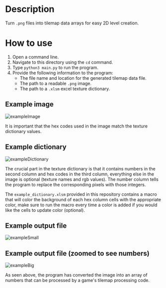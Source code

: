 # Description

Turn `.png` files into tilemap data arrays for easy 2D level creation.


# How to use

1. Open a command line.
2. Navigate to this directory using the ```cd``` command.
3. Type ```python3 main.py``` to run the program.
4. Provide the following information to the program: 
    - The file name and location for the generated tilemap data file.
    - The path to a readable `.png` image.
    - The path to a `.xlsm` excel texture dictionary.


## Example image
![exampleImage](https://user-images.githubusercontent.com/5933654/58112556-736cdc80-7bfc-11e9-8af4-5f3211076717.png)

It is important that the hex codes used in the image match the texture dictionary values.


## Example dictionary
![exampleDictionary](https://user-images.githubusercontent.com/5933654/58112555-736cdc80-7bfc-11e9-842d-909c40c64fd2.png)

The crucial part in the texture dictionary is that it contains numbers in the second column and hex codes in the third column, everything else in the image is optional (texture names and rgb values). The number column tells the program to replace the corresponding pixels with those integers. 

The `example_dictionary.xlsm` provided in this repository contains a macro that will color the background of each hex column cells with the appropriate color, make sure to run the macro every time a color is added if you would like the cells to update color (optional).


## Example output file
![exampleSmall](https://user-images.githubusercontent.com/5933654/58112557-736cdc80-7bfc-11e9-9225-4daacf5f23b6.png)


## Example output file (zoomed to see numbers)
![exampleBig](https://user-images.githubusercontent.com/5933654/59223404-827bf480-8bd4-11e9-90e2-79cace288c82.png)

As seen above, the program has converted the image into an array of numbers that can be processed by a game's tilemap processing code. 